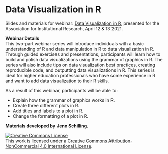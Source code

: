 # Data Visualization in R  

Slides and materials for webinar: [Data Visualization in R](https://www.airweb.org/collaborate-learn/calendar/2021/04/12/event/data-visualization-in-r), presented for the Association for Institutional Research, April 12 & 13 2021.  

**Webinar Details**  
This two-part webinar series will introduce individuals with a basic understanding of R and data manipulation in R to data visualization in R. Through guided exercises and presentations, participants will learn how to build and polish data visualizations using the grammar of graphics in R. The series will also include tips on data visualization best practices, creating reproducible code, and outputting data visualizations in R. This series is ideal for higher education professionals who have some experience in R and want to add data visualization to their R skills.  

As a result of this webinar, participants will be able to: 
- Explain how the grammar of graphics works in R. 
- Create three different plots in R. 
- Add titles and labels to a plot in R. 
- Change the formatting of a plot in R. 

**Materials developed by Jenn Schilling.**  

<a rel="license" href="http://creativecommons.org/licenses/by-nc/4.0/">
<img alt="Creative Commons License" style="border-width:0" src="https://i.creativecommons.org/l/by-nc/4.0/88x31.png" /></a>
<br />This work is licensed under a <a rel="license" href="http://creativecommons.org/licenses/by-nc/4.0/">
Creative Commons Attribution-NonCommercial 4.0 International License</a>.
